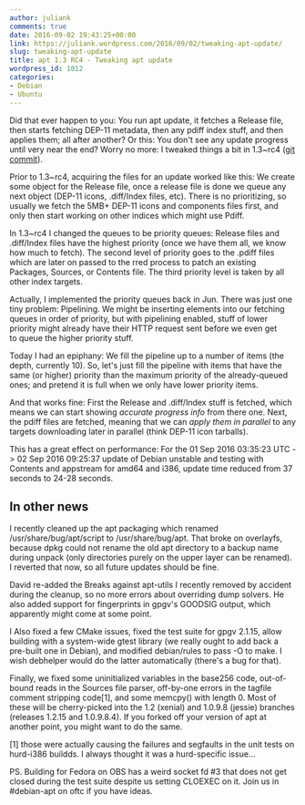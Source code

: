 ```yaml
---
author: juliank
comments: true
date: 2016-09-02 19:43:25+00:00
link: https://juliank.wordpress.com/2016/09/02/tweaking-apt-update/
slug: tweaking-apt-update
title: apt 1.3 RC4 - Tweaking apt update
wordpress_id: 1012
categories:
- Debian
- Ubuntu
---
```


Did that ever happen to you: You run apt update, it fetches a Release file, then starts fetching DEP-11 metadata, then any pdiff index stuff, and then applies them; all after another? Or this: You don't see any update progress until very near the end? Worry no more: I tweaked things a bit in 1.3~rc4 ([git commit](https://anonscm.debian.org/cgit/apt/apt.git/commit/?id=2a440328ea19e9646a93f847dd9eff21e03ad16d)).

Prior to 1.3~rc4, acquiring the files for an update worked like this: We create some object for the Release file, once a release file is done we queue any next object (DEP-11 icons, .diff/Index files, etc). There is no prioritizing, so usually we fetch the 5MB+ DEP-11 icons and components files first, and only then start working on other indices which might use Pdiff.

In 1.3~rc4 I changed the queues to be priority queues: Release files and .diff/Index files have the highest priority (once we have them all, we know how much to fetch). The second level of priority goes to the .pdiff files which are later on passed to the rred process to patch an existing Packages, Sources, or Contents file. The third priority level is taken by all other index targets.

Actually, I implemented the priority queues back in Jun. There was just one tiny problem: Pipelining. We might be inserting elements into our fetching queues in order of priority, but with pipelining enabled, stuff of lower priority might already have their HTTP request sent before we even get to queue the higher priority stuff.

Today I had an epiphany: We fill the pipeline up to a number of items (the depth, currently 10). So, let's just fill the pipeline with items that have the same (or higher) priority than the maximum priority of the already-queued ones; and pretend it is full when we only have lower priority items.

And that works fine: First the Release and .diff/Index stuff is fetched, which means we can start showing _accurate progress info_ from there one. Next, the pdiff files are fetched, meaning that we can _apply them in parallel_ to any targets downloading later in parallel (think DEP-11 icon tarballs).

This has a great effect on performance: For the 01 Sep 2016 03:35:23 UTC -> 02 Sep 2016 09:25:37 update of Debian unstable and testing with Contents and appstream for amd64 and i386, update time reduced from 37 seconds to 24-28 seconds.




## In other news


I recently cleaned up the apt packaging which renamed /usr/share/bug/apt/script to /usr/share/bug/apt. That broke on overlayfs, because dpkg could not rename the old apt directory to a backup name during unpack (only directories purely on the upper layer can be renamed). I reverted that now, so all future updates should be fine.

David re-added the Breaks against apt-utils I recently removed by accident during the cleanup, so no more errors about overriding dump solvers. He also added support for fingerprints in gpgv's GOODSIG output, which apparently might come at some point.

I Also fixed a few CMake issues, fixed the test suite for gpgv 2.1.15, allow building with a system-wide gtest library (we really ought to add back a pre-built one in Debian), and modified debian/rules to pass -O to make. I wish debhelper would do the latter automatically (there's a bug for that).

Finally, we fixed some uninitialized variables in the base256 code, out-of-bound reads in the Sources file parser, off-by-one errors in the tagfile comment stripping code[1], and some memcpy() with length 0. Most of these will be cherry-picked into the 1.2 (xenial) and 1.0.9.8 (jessie) branches (releases 1.2.15 and 1.0.9.8.4). If you forked off your version of apt at another point, you might want to do the same.

[1] those were actually causing the failures and segfaults in the unit tests on hurd-i386 buildds. I always thought it was a hurd-specific issue...

PS. Building for Fedora on OBS has a weird socket fd #3 that does not get closed during the test suite despite us setting CLOEXEC on it. Join us in #debian-apt on oftc if you have ideas.
